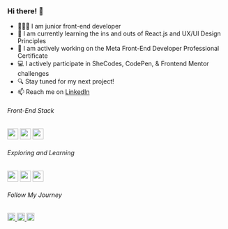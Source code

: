 <h3> Hi there! 👋</h3>
<ul>
<li>👩🏼‍💻 I am junior front-end developer</li>
<li>🌱 I am currently learning the ins and outs of React.js and UX/UI Design Principles</li>
<li>🔭 I am actively working on the Meta Front-End Developer Professional Certificate</li>
  <li>💻 I actively participate in SheCodes, CodePen, & Frontend Mentor challenges</li>
  <li>🔍 Stay tuned for my next project!</li>
<li>📫 Reach me on <a href="https://www.linkedin.com/in/doyonlaura" target="_blank">LinkedIn
<!--   <img src="https://github.com/L-itslocked/L-itslocked/assets/114937668/bd8c5dc9-40ec-4800-af50-7700ab77299a" width="18em"/>  -->
</a></li>
</ul>

<h6>Front-End Stack</h6>
<img src="https://github.com/L-itslocked/L-itslocked/assets/114937668/aa80bc2c-b0b5-4257-9a55-7b331953de1f" width="25em" />
<img src="https://github.com/L-itslocked/L-itslocked/assets/114937668/1546761c-949b-4dbf-8f7c-3e976c019e3e" width="25em"/>
<img src="https://github.com/L-itslocked/L-itslocked/assets/114937668/31b5a861-160b-4052-b06d-e4942fbaeda0" width="25em"/>

<h6>Exploring and Learning</h6>
<img src="https://github.com/L-itslocked/L-itslocked/assets/114937668/b7534459-8b14-4b64-b130-c7ab652a1abc" width="25em"/>
<img src="https://github.com/L-itslocked/L-itslocked/assets/114937668/45a7274b-f27c-42d0-8d56-e3e02c295a71" width="25em"/>
<img src="https://github.com/L-itslocked/L-itslocked/assets/114937668/71898f94-9afd-40f7-bf84-76faacda8eec" width="25em"/>

<h6>Follow My Journey</h6>
<a href="https://www.frontendmentor.io/profile/L-itslocked"><img src="https://github.com/L-itslocked/L-itslocked/assets/114937668/f90f0a45-5df2-44dd-8288-f9686d008e37" width="18em"/> </a> 
<a href="https://codepen.io/Itslocked"><img src="https://github.com/L-itslocked/L-itslocked/assets/114937668/8f1f89b3-54da-484f-a787-7ec01a0cd387" width="18em"/> </a>
<a href="https://www.shecodes.io/graduates/57396-laura-doyon"><img src="https://github.com/L-itslocked/L-itslocked/assets/114937668/755a58d0-a563-4f06-9341-6700e3356624" width="18em"/> </a>
<!-- <a href=""><img src="https://github.com/L-itslocked/L-itslocked/assets/114937668/deaaacf8-a7d6-4f4d-9f31-c381a1322608" width="18em"/></a> -->


<!--START_SECTION:waka-->
<!--END_SECTION:waka-->


